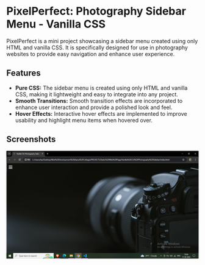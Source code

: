 # PixelPerfect: Photography Sidebar Menu - Vanilla CSS 

PixelPerfect is a mini project showcasing a sidebar menu created using only HTML and vanilla CSS. It is specifically designed for use in photography websites to provide easy navigation and enhance user experience.

## Features

- **Pure CSS:** The sidebar menu is created using only HTML and vanilla CSS, making it lightweight and easy to integrate into any project.
- **Smooth Transitions:** Smooth transition effects are incorporated to enhance user interaction and provide a polished look and feel.
- **Hover Effects:** Interactive hover effects are implemented to improve usability and highlight menu items when hovered over.

## Screenshots

![Alt text](screenshots/sidebar-menu1.png)